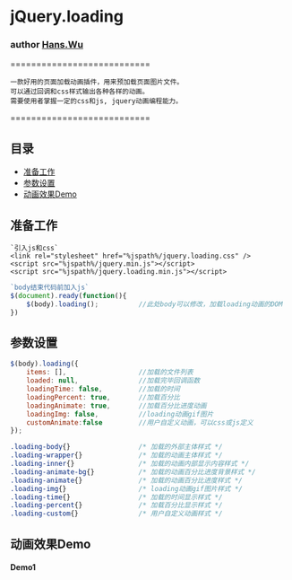 # jQuery.loading
### author [Hans.Wu](http://www.hanswu.com/project/jquery_loading.html "jQuery.loading")
===========================

    一款好用的页面加载动画插件，用来预加载页面图片文件。
    可以通过回调和css样式输出各种各样的动画。
    需要使用者掌握一定的css和js, jquery动画编程能力。

===========================

## 目录
* [准备工作](#准备工作)
* [参数设置](#参数设置)
* [动画效果Demo](#动画效果Demo)

## 准备工作
```
`引入js和css`
<link rel="stylesheet" href="%jspath%/jquery.loading.css" />
<script src="%jspath%/jquery.min.js"></script>
<script src="%jspath%/jquery.loading.min.js"></script>
```
```javascript
`body结束代码前加入js`
$(document).ready(function(){
    $(body).loading();          //此处body可以修改，加载loading动画的DOM
})
```
## 参数设置
```javascript
$(body).loading({
    items: [],                  //加载的文件列表
    loaded: null,               //加载完毕回调函数
    loadingTime: false,         //加载的时间
    loadingPercent: true,       //加载百分比
    loadingAnimate: true,       //加载百分比进度动画
    loadingImg: false,          //loading动画gif图片
    customAnimate:false         //用户自定义动画，可以css或js定义
});
```
```css
.loading-body{}                 /* 加载的外部主体样式 */
.loading-wrapper{}              /* 加载的动画主体样式 */
.loading-inner{}                /* 加载的动画内部显示内容样式 */
.loading-animate-bg{}           /* 加载的动画百分比进度背景样式 */
.loading-animate{}              /* 加载的动画百分比进度样式 */
.loading-img{}                  /* loading动画gif图片样式 */
.loading-time{}                 /* 加载的时间显示样式 */
.loading-percent{}              /* 加载百分比显示样式 */
.loading-custom{}               /* 用户自定义动画样式 */
```
## 动画效果Demo
#### Demo1
```javascript

```
